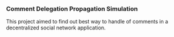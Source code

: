 ### Comment Delegation Propagation Simulation

This project aimed to find out best way to handle of comments in a decentralized social network application.
